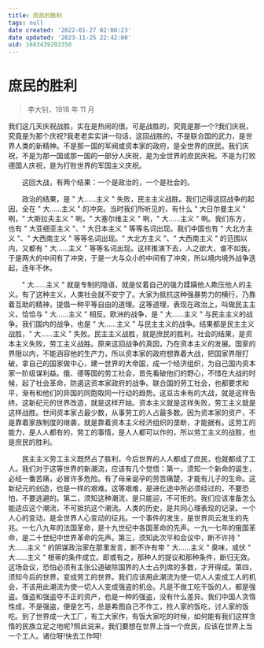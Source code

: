 ```yaml
---
title: 庶民的胜利
tags: null
date created: '2022-01-27 02:08:23'
date updated: '2023-11-25 22:42:00'
uid: 1683439293350
---
```


# 庶民的胜利

> 李大钊，1918 年 11 月

我们这几天庆祝战胜，实在是热闹的很。可是战胜的，究竟是那一个?我们庆祝，究竟是为那个庆祝?我老老实实讲一句话，这回战胜的，不是联合国的武力，是世界人类的新精神。不是那一国的军阀或资本家的政府，是全世界的庶民。我们庆祝，不是为那一国或那一国的一部分人庆祝，是为全世界的庶民庆祝。不是为打败德国人庆祝，是为打败世界的军国主义庆祝。

　　这回大战，有两个结果：一个是政治的，一个是社会的。

　　政治的结果，是 " 大……主义 " 失败，民主主义战胜。我们记得这回战争的起因，全在 " 大……主义 " 的冲突。当时我们所听见的，有什么 " 大日尔曼主义 " 咧，" 大斯拉夫主义 " 咧，" 大塞尔维主义 " 咧，" 大……主义 " 咧。我们东方，也有 " 大亚细亚主义 "、" 大日本主义 " 等等名词出现。我们中国也有 " 大北方主义 "、" 大西南主义 " 等等名词出现。" 大北方主义 "、" 大西南主义 " 的范围以内，又都有 " 大……主义 " 等等名词出现。这样推演下去，人之欲大，谁不如我，于是两大的中间有了冲突，于是一大与众小的中间有了冲突，所以境内境外战争迭起，连年不休。

　　" 大……主义 " 就是专制的隐语，就是仗着自己的强力蹂躏他人欺压他人的主义。有了这种主义，人类社会就不安宁了。大家为抵抗这种强暴势力的横行，乃靠着互助的精神，提倡一种平等自由的道理。这等道理，表现在政治上，叫做民主主义，恰恰与 " 大……主义 " 相反。欧洲的战争，是 " 大……主义 " 与民主主义的战争。我们国内的战争，也是 " 大……主义 " 与民主主义的战争。结果都是民主主义战胜，" 大……主义 " 失败。民主主义战胜，就是庶民的胜利。社会的结果，是资本主义失败，劳工主义战胜。原来这回战争的真因，乃在资本主义的发展。国家的界限以内，不能涵容他的生产力，所以资本家的政府想靠着大战，把国家界限打破，拿自己的国家做中心，建一世界的大帝国，成一个经济组织，为自己国内资本家一阶级谋利益。俄、德等国的劳工社会，首先看破他们的野心，不惜在大战的时候，起了社会革命，防遏这资本家政府的战争。联合国的劳工社会，也都要求和平，渐有和他们的异国的同胞取同一行动的趋势。这亘古未有的大战，就是这样告终。这新纪元的世界改造，就是这样开始。资本主义就是这样失败，劳工主义就是这样战胜。世间资本家占最少数，从事劳工的人占最多数。因为资本家的资产，不是靠着家族制度的继袭，就是靠着资本主义经济组织的垄断，才能据有。这劳工的能力，是人人都有的，劳工的事情，是人人都可以作的，所以劳工主义的战胜，也是庶民的胜利。

　　民主主义劳工主义既然占了胜利，今后世界的人人都成了庶民，也就都成了工人。我们对于这等世界的新潮流，应该有几个觉悟：第一，须知一个新命的诞生，必经一番苦痛，必冒许多危险。有了母亲诞孕的劳苦痛楚，才能有儿子的生命。这新纪元的创造，也是一样的艰难。这等艰难，是进化途中所必须经过的，不要恐怕，不要逃避的。第二，须知这种潮流，是只能迎，不可拒的。我们应该准备怎么能适应这个潮流，不可抵抗这个潮流。人类的历史，是共同心理表现的记录。一个人心的变动，是全世界人心变动的征兆。一个事件的发生，是世界风云发生的先兆。一七八九年的法国革命，是十九世纪中各国革命的先声。一九一七年的俄国革命，是二十世纪中世界革命的先声。第三，须知此次平和会议中，断不许持 " 大……主义 " 的阴谋政治家在那里发言，断不许有带 " 大……主义 " 臭味，或伏 " 大……主义 " 根蒂的条件成立。即或有之，那种人的提议和那种条件，断归无效。这场会议，恐怕必须有主张公道破除国界的人士占列席的多数，才开得成。第四，须知今后的世界，变成劳工的世界。我们应该用此潮流为使一切人人变成工人的机会，不该用此潮流为使一切人人变成强盗的机会。凡是不做工吃干饭的人，都是强盗。强盗和强盗夺不正的资产，也是一种的强盗，没有什么差异。我们中国人贪惰性成，不是强盗，便是乞丐，总是希图自己不作工，抢人家的饭吃，讨人家的饭吃。到了世界成一大工厂，有工大家作，有饭大家吃的时候，如何能有我们这样贪惰的民族立足之地呢?照此说来，我们要想在世界上当一个庶民，应该在世界上当一个工人。诸位呀!快去工作呵!
